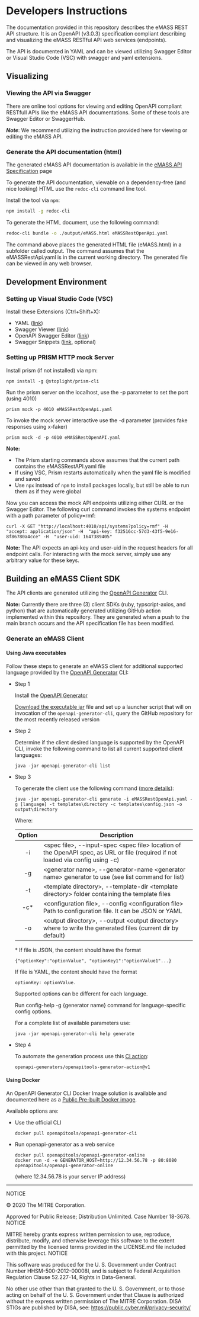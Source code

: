 # Developers Instructions

The documentation provided in this repository describes the eMASS REST API structure. It is an OpenAPI (v3.0.3) specification compliant describing and visualizing the eMASS RESTful API web services (endpoints).

The API is documented in YAML and can be viewed utilizing Swagger Editor or Visual Studio Code (VSC) with swagger and yaml extensions.

## Visualizing 
### Viewing the API via Swagger

There are online tool options for viewing and editing OpenAPI compliant RESTfull APIs like the eMASS API documentations. Some of these tools are Swagger Editor or SwaggerHub. 


***Note***: We recommend utilizing the instruction provided here for viewing or editing the eMASS API.

### Generate the API documentation (html)
The generated eMASS API documentation is available in the [eMASS API Specification](https://mitre.github.io/emass_client/docs/redoc/) page

To generate the API documentation, viewable on a dependency-free (and nice looking) HTML use the `redoc-cli` command line tool.


Install the tool via `npm`:
```bash
npm install -g redoc-cli
```
To generate the HTML document, use the following command:
```bash
redoc-cli bundle -o ./output/eMASS.html eMASSRestOpenApi.yaml
```

The command above places the generated HTML file (eMASS.html) in a subfolder called output. The command assumes that the eMASSRestApi.yaml is in the current working directory. The generated file can be viewed in any web browser.

## Development Environment
### Setting up Visual Studio Code (VSC)
Install these Extensions (Ctrl+Shift+X):
* YAML ([link](https://marketplace.visualstudio.com/items?itemName=redhat.vscode-yaml))
* Swagger Viewer ([link](https://marketplace.visualstudio.com/items?itemName=Arjun.swagger-viewer))
* OpenAPI Swagger Editor ([link](https://marketplace.visualstudio.com/items?itemName=42Crunch.vscode-openapi))
* Swagger Snippets ([link](https://marketplace.visualstudio.com/items?itemName=adisreyaj.swagger-snippets), optional)

### Setting up PRISM HTTP mock Server
Install prism (if not installed) via npm:
``` npm
npm install -g @stoplight/prism-cli
```

Run the prism server on the localhost, use the -p parameter to set the port (using 4010)
``` node
prism mock -p 4010 eMASSRestOpenApi.yaml
```

To invoke the mock server interactive use the -d parameter (provides fake responses using x-faker)
``` node
prism mock -d -p 4010 eMASSRestOpenAPI.yaml
```
**Note:**
* The Prism starting commands above assumes that the current path contains the eMASSRestAPI.yaml file
* If using VSC, Prism restarts automatically when the yaml file is modified and saved
* Use `npx` instead of `npm` to install packages locally, but still be able to run them as if they were global

Now you can access the mock API endpoints utilizing either CURL or the Swagger Editor. The following curl command invokes the systems endpoint with a path parameter of policy=rmf:
``` node
curl -X GET "http://localhost:4010/api/systems?policy=rmf" -H  "accept: application/json" -H  "api-key: f32516cc-57d3-43f5-9e16-8f86780a4cce" -H  "user-uid: 1647389405"
```
**Note:** The API expects an api-key and user-uid in the request headers for all endpoint calls. For interacting with the mock server, simply use any arbitrary value for these keys.

## Building an eMASS Client SDK
The API clients are generated utilizing the [OpenAPI Generator](https://github.com/OpenAPITools/openapi-generator) CLI.

**Note:** Currently there are three (3) client SDKs (ruby, typscript-axios, and python) that are automatically generated utilizing GitHub action implemented within this repository. They are generated when a push to the main branch occurs and the API specification file has been modified.

### Generate an eMASS Client

#### Using Java executables
Follow these steps to generate an eMASS client for additional supported language provided by the [OpenAPI Generator](https://github.com/OpenAPITools/openapi-generator) CLI:
- Step 1
  
  Install the [OpenAPI Generator](https://github.com/OpenAPITools/openapi-generator#1---installation) 

  [Download the executable jar](https://github.com/OpenAPITools/openapi-generator#13---download-jar) file and set up a launcher script that will on invocation of the ```openapi-generator-cli```, query the GitHub repository for the most recently released version

- Step 2
  
  Determine if the client desired language is supported by the OpenAPI CLI, invoke the following command to list all current supported client languages:

  ```script
  java -jar openapi-generator-cli list
  ```
- Step 3
  
  To generate the client use the following command ([more details](https://github.com/OpenAPITools/openapi-generator#3---usage)):
  ```script
  java -jar openapi-generator-cli generate -i eMASSRestOpenApi.yaml -g [language] -t templates\directory -c templates\config.json -o output\directory
  ```
  Where:
  
  | Option | Description                                                  |
  | :----: | ------------------------------------------------------------ |
  |   -i   | \<spec file\>, --input-spec \<spec file> location of the OpenAPI spec, as URL or file (required if not loaded via config using -c) |
  |   -g   | \<generator name>, --generator-name \<generator name> generator to use (see list command for list) |
  |   -t   | \<template directory>, --template-dir \<template directory> folder containing the template files |
  |  -c*   | \<configuration file>, --config \<configuration file> Path to configuration file. It can be JSON or YAML |
  |   -o   | \<output directory>, --output \<output directory> where to write the generated files (current dir by default) |
  
  
  \* If file is JSON, the content should have the format
  
      {"optionKey":"optionValue", "optionKey1":"optionValue1"...}
  
    If file is YAML, the content should have the format
  
      optionKey: optionValue. 
  
    Supported options can be different for each language. 
  
    Run config-help -g {generator name} command for language-specific config options.  
  
    For a complete list of available parameters use:
    ```script
    java -jar openapi-generator-cli help generate
    ```
  
- Step 4
  
  To automate the generation process use this [CI action](https://github.com/openapi-generators/openapitools-generator-action):
  ```
  openapi-generators/openapitools-generator-action@v1
  ```

#### Using Docker 
An OpenAPI Generator CLI Docker Image solution is available and documented here as a [Public Pre-built Docker image](https://github.com/OpenAPITools/openapi-generator#16---docker).

Available options are:

- Use the official CLI
    ```
    docker pull openapitools/openapi-generator-cli
    ```
 - Run openapi-generator as a web service
    ```
    docker pull openapitools/openapi-generator-online
    docker run -d -e GENERATOR_HOST=http://12.34.56.78 -p 80:8080 openapitools/openapi-generator-online
    ```
      (where 12.34.56.78 is your server IP address)


---

NOTICE

© 2020 The MITRE Corporation.

Approved for Public Release; Distribution Unlimited. Case Number 18-3678.
NOTICE

MITRE hereby grants express written permission to use, reproduce, distribute, modify, and otherwise leverage this software to the extent permitted by the licensed terms provided in the LICENSE.md file included with this project.
NOTICE

This software was produced for the U. S. Government under Contract Number HHSM-500-2012-00008I, and is subject to Federal Acquisition Regulation Clause 52.227-14, Rights in Data-General.

No other use other than that granted to the U. S. Government, or to those acting on behalf of the U. S. Government under that Clause is authorized without the express written permission of The MITRE Corporation. DISA STIGs are published by DISA, see: https://public.cyber.mil/privacy-security/

